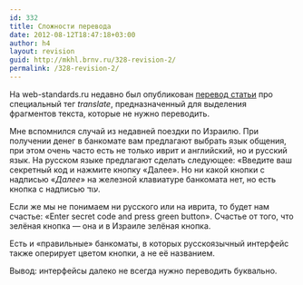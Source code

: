 ```yaml
---
id: 332
title: Сложности перевода
date: 2012-08-12T18:47:18+03:00
author: h4
layout: revision
guid: http://mkhl.brnv.ru/328-revision-2/
permalink: /328-revision-2/
---
```

На web-standards.ru недавно был опубликован [перевод статьи](http://web-standards.ru/articles/translate-attribute/) про специальный тег _translate_, предназначенный для выделения фрагментов текста, которые не нужно переводить.

Мне вспомнился случай из недавней поездки по Израилю. При получении денег в банкомате вам предлагают выбрать язык общения, при этом очень часто есть не только иврит и английский, но и русский язык. На русском языке предлагают сделать следующее: «Введите ваш секретный код и нажмите кнопку «Далее». Но ни какой кнопки с надписью «_Далее_» на железной клавиатуре банкомата нет, но есть кнопка с надписью עוד.

Если же мы не понимаем ни русского или на иврита, то будет нам счастье: «Enter secret code and press green button». Счастье от того, что зелёная кнопка — она и в Израиле зелёная кнопка.

Есть и «правильные» банкоматы, в которых русскоязычный интерфейс также оперирует цветом кнопки, а не её названием.

Вывод: интерфейсы далеко не всегда нужно переводить буквально.